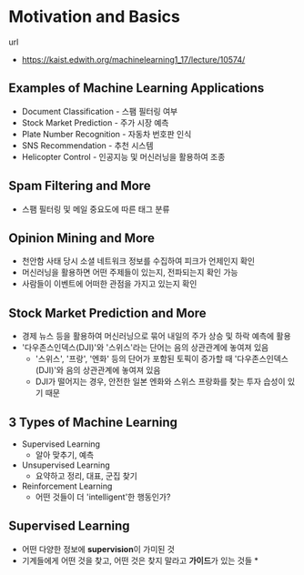 # Motivation and Basics
url
* https://kaist.edwith.org/machinelearning1_17/lecture/10574/
## Examples of Machine Learning Applications
* Document Classification - 스팸 필터링 여부
* Stock Market Prediction - 주가 시장 예측
* Plate Number Recognition - 자동차 번호판 인식
* SNS Recommendation - 추천 시스템
* Helicopter Control - 인공지능 및 머신러닝을 활용하여 조종

## Spam Filtering and More
* 스팸 필터링 및 메일 중요도에 따른 태그 분류

## Opinion Mining and More
* 천안함 사태 당시 소셜 네트워크 정보를 수집하여 피크가 언제인지 확인
* 머신러닝을 활용하면 어떤 주제들이 있는지, 전파되는지 확인 가능
* 사람들이 이벤트에 어떠한 관점을 가지고 있는지 확인

## Stock Market Prediction and More
* 경제 뉴스 등을 활용하여 머신러닝으로 묶어 내일의 주가 상승 및 하락 예측에 활용
* '다우존스인덱스(DJI)'와 '스위스'라는 단어는 음의 상관관계에 놓여져 있음
  * '스위스', '프랑', '엔화' 등의 단어가 포함된 토픽이 증가할 때 '다우존스인덱스(DJI)'와 음의 상관관계에 놓여져 있음
  * DJI가 떨어지는 경우, 안전한 일본 엔화와 스위스 프랑화를 찾는 투자 습성이 있기 때문

## 3 Types of Machine Learning
* Supervised Learning
  * 알아 맞추기, 예측
* Unsupervised Learning
  * 요약하고 정리, 대표, 군집 찾기
* Reinforcement Learning
  * 어떤 것들이 더 'intelligent'한 행동인가?
  
## Supervised Learning
* 어떤 다양한 정보에 **supervision**이 가미된 것
* 기계들에게 어떤 것을 찾고, 어떤 것은 찾지 말라고 **가이드**가 있는 것들
  * 
  
  

